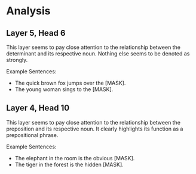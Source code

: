 # Analysis

## Layer 5, Head 6
This layer seems to pay close attention to the relationship between the determinant and its respective noun. Nothing else seems to be denoted as strongly.

Example Sentences:
- The quick brown fox jumps over the [MASK].
- The young woman sings to the [MASK].

## Layer 4, Head 10
This layer seems to pay close attention to the relationship between the preposition and its respective noun. It clearly highlights its function as a prepositional phrase.

Example Sentences:
- The elephant in the room is the obvious [MASK].
- The tiger in the forest is the hidden [MASK].
